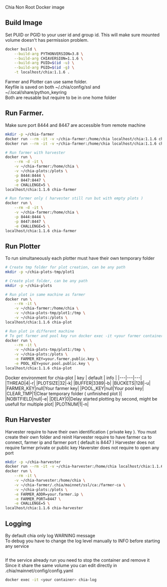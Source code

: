 Chia Non Root Docker image

## Build Image
Set PUID or PGID to your user id and group id. This will make sure mounted volume doesn't has permission problem.  
```bash
docker build \
    --build-arg PYTHONVERSION=3.8 \
    --build-arg CHIAVERSION=1.1.6 \
    --build-arg PUID=$(id -u) \
    --build-arg PGID=$(id -g) \
    -t localhost/chia:1.1.6 .
```

Farmer and Plotter can use same folder.  
Keyfile is saved on both ~/.chia/config/ssl and ~/.local/share/python_keyring  
Both are reusable but require to be in one home folder  

## Run Farmer.
Make sure port 8444 and 8447 are accessible from remote machine
```bash
mkdir -p ~/chia-farmer
docker run --rm -it -v ~/chia-farmer:/home/chia localhost/chia:1.1.6 chia-init
docker run --rm -it -v ~/chia-farmer:/home/chia localhost/chia:1.1.6 chia keys generate

# Run farmer with harvester
docker run \
    --rm -d -it \
    -v ~/chia-farmer:/home/chia \
    -v ~/chia-plots:/plots \
    -p 8444:8444 \
    -p 8447:8447 \
    -e CHALLENGE=5 \
localhost/chia:1.1.6 chia-farmer

# Run farmer only ( harvester still run but with empty plots )
docker run \
    --rm -d -it \
    -v ~/chia-farmer:/home/chia \
    -p 8444:8444 \
    -p 8447:8447 \
    -e CHALLENGE=5 \
localhost/chia:1.1.6 chia-farmer
```

## Run Plotter
To run simultaneously each plotter must have their own temporary folder
```bash
# Create tmp folder for plot creation, can be any path
mkdir -p ~/chia-plots-tmp/plot1

# Create plot folder, can be any path
mkdir -p ~/chia-plots

# Run plot in same machine as farmer
docker run \
    --rm -it \
    -v ~/chia-farmer:/home/chia \
    -v ~/chia-plots-tmp/plot1:/tmp \
    -v ~/chia-plots:/plots \
localhost/chia:1.1.6 chia-plot

# Run plot in different machine
# To get farmer and pool key run docker exec -it <your farmer container> chia keys show
docker run \
    --rm -it \
    -v ~/chia-plots-tmp/plot1:/tmp \
    -v ~/chia-plots:/plots \
    -e FARMER_KEY=your.farmer.public.key \
    -e POOL_KEY=your.pool.public.key \
localhost/chia:1.1.6 chia-plot
```

Docker environment for chia-plot
| key | default | info |
|---|---|---|
|THREAD|4|-r|
|PLOTSIZE|32|-k|
|BUFFER|3389|-b|
|BUCKETS|128|-u|
|FARMER_KEY|null|Your farmer key|
|POOL_KEY|null|Your pool key|
|CLEAR_TMP|1|Clear temporary folder ( unfinished plot )|
|NOBITFIELD|null|-e|
|DELAY|0|Delay started plotting by second, might be usefull for multiple plot|
|PLOTNUM|1|-n|
  
## Run Harvester
Harvester require to have their own identification ( private key ). You must create their own folder and reinit
Harvester require to have farmer ca to connect, farmer ip and farmer port ( default is 8447 )
Harvester does not require farmer private or public key
Haverster does not require to open any port
```bash
mkdir -p ~/chia-harvester
docker run --rm -it -v ~/chia-harvester:/home/chia localhost/chia:1.1.6 chia-init
docker run \
    --rm -it \
    -v ~/chia-harvester:/home/chia \
    -v ~/chia-farmer/.chia/mainnet/ssl/ca:/farmer-ca \
    -v ~/chia-plots:/plots \
    -e FARMER_ADDR=your.farmer.ip \
    -e FARMER_PORT=8447 \
    -e CHALLENGE=5 \
localhost/chia:1.1.6 chia-harvester
```

## Logging
By default chia only log WARNING message  
To debug you have to change the log level manually to INFO before starting any service  
```bash

```
If the service already run you need to stop the container and remove it   
Since it share the same volume you can edit directly in .chia/mainnet/config/config.yaml  
```bash
docker exec -it <your container> chia-log
```
